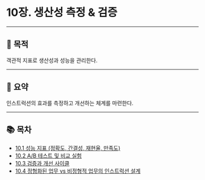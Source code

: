 # 10장. 생산성 측정 & 검증

---

## 🎯 목적
객관적 지표로 생산성과 성능을 관리한다.

---

## 📌 요약
인스트럭션의 효과를 측정하고 개선하는 체계를 마련한다.

---

## 📚 목차
- [10.1 성능 지표 (정확도, 간결성, 재현율, 만족도)](./10-1-metrics.md)
- [10.2 A/B 테스트 및 비교 실험](./10-2-ab-testing.md)
- [10.3 검증과 개선 사이클](./10-3-validate-iterate.md)
- [10.4 정형화된 업무 vs 비정형적 업무의 인스트럭션 설계](./10-4-task-classes.md)
